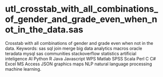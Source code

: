 # utl_crosstab_with_all_combinations_of_gender_and_grade_even_when_not_in_the_data.sas
Crosstab with all combinations of gender and grade even when not in the data.   Keywords: sas sql join merge big data analytics macros oracle teradata mysql sas communities stackoverflow statistics                   artificial inteligence AI Python R Java Javascript WPS Matlab SPSS Scala Perl C C# Excel MS Access JSON graphics maps NLP                natural language processing machine learning.
